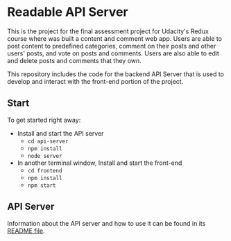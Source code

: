 # Readable API Server

This is the project for the final assessment project for Udacity's Redux course where was built a content and comment web app. Users are able to post content to predefined categories, comment on their posts and other users' posts, and vote on posts and comments. Users are also able to edit and delete posts and comments that they own.

This repository includes the code for the backend API Server that is used to develop and interact with the front-end portion of the project.

## Start

To get started right away:

- Install and start the API server
  - `cd api-server`
  - `npm install`
  - `node server`
- In another terminal window, Install and start the front-end
  - `cd frontend`
  - `npm install`
  - `npm start`

## API Server

Information about the API server and how to use it can be found in its [README file](api-server/README.md).
